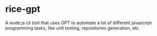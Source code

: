 # rice-gpt
A node.js cli tool that uses GPT to automate a lot of different javascript programming tasks, like unit testing, repositories generation, etc
